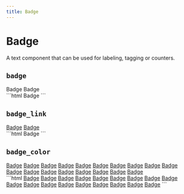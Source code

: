 ```yaml
---
title: Badge
---
```


# Badge

<p class="text_lead">A text component that can be used for labeling, tagging or counters.</p>

## `badge`

<div class="demo grid grid_md">
  <div class="demo__render grid__item">
    <span class="badge">Badge</span>
    <span class="badge badge_inverted">Badge</span>
  </div>
  <div class="grid__item size_6">
  <div class="demo__code" markdown="1">
```html
<span class="badge">Badge</span>
```
  </div>
  </div>
</div>

## `badge_link`

<div class="demo grid grid_md">
  <div class="demo__render grid__item">
    <a href="#" class="badge badge_link">Badge</a>
    <a href="#" class="badge badge_link badge_inverted">Badge</a>
  </div>
  <div class="grid__item size_6">
  <div class="demo__code" markdown="1">
```html
<span class="badge badge_link">Badge</span>
```
  </div>
  </div>
</div>

## `badge_color`

<div class="demo grid grid_md">
  <div class="demo__render grid__item">
    <div class="level level_wrap">
      <a href="#" class="badge badge_link badge_color_dark">Badge</a>
      <a href="#" class="badge badge_link badge_color_light">Badge</a>
      <a href="#" class="badge badge_link badge_color_red">Badge</a>
      <a href="#" class="badge badge_link badge_color_pink">Badge</a>
      <a href="#" class="badge badge_link badge_color_purple">Badge</a>
      <a href="#" class="badge badge_link badge_color_deep-purple">Badge</a>
      <a href="#" class="badge badge_link badge_color_indigo">Badge</a>
      <a href="#" class="badge badge_link badge_color_blue">Badge</a>
      <a href="#" class="badge badge_link badge_color_light-blue">Badge</a>
      <a href="#" class="badge badge_link badge_color_cyan">Badge</a>
      <a href="#" class="badge badge_link badge_color_teal">Badge</a>
      <a href="#" class="badge badge_link badge_color_green">Badge</a>
      <a href="#" class="badge badge_link badge_color_light-green">Badge</a>
      <a href="#" class="badge badge_link badge_color_lime">Badge</a>
      <a href="#" class="badge badge_link badge_color_yellow">Badge</a>
      <a href="#" class="badge badge_link badge_color_amber">Badge</a>
      <a href="#" class="badge badge_link badge_color_orange">Badge</a>
      <a href="#" class="badge badge_link badge_color_deep-orange">Badge</a>
    </div>
  </div>
  <div class="grid__item size_6">
  <div class="demo__code" markdown="1">
```html
<a href="#" class="badge badge_link badge_color_dark">Badge</a>
<a href="#" class="badge badge_link badge_color_light">Badge</a>
<a href="#" class="badge badge_link badge_color_red">Badge</a>
<a href="#" class="badge badge_link badge_color_pink">Badge</a>
<a href="#" class="badge badge_link badge_color_purple">Badge</a>
<a href="#" class="badge badge_link badge_color_deep-purple">Badge</a>
<a href="#" class="badge badge_link badge_color_indigo">Badge</a>
<a href="#" class="badge badge_link badge_color_blue">Badge</a>
<a href="#" class="badge badge_link badge_color_light-blue">Badge</a>
<a href="#" class="badge badge_link badge_color_cyan">Badge</a>
<a href="#" class="badge badge_link badge_color_teal">Badge</a>
<a href="#" class="badge badge_link badge_color_green">Badge</a>
<a href="#" class="badge badge_link badge_color_light-green">Badge</a>
<a href="#" class="badge badge_link badge_color_lime">Badge</a>
<a href="#" class="badge badge_link badge_color_yellow">Badge</a>
<a href="#" class="badge badge_link badge_color_amber">Badge</a>
<a href="#" class="badge badge_link badge_color_orange">Badge</a>
<a href="#" class="badge badge_link badge_color_deep-orange">Badge</a>
```
  </div>
  </div>
</div>
